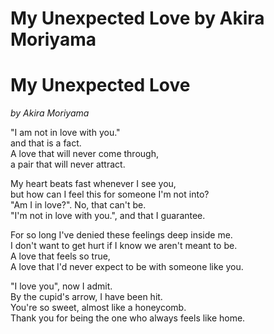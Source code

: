 # My Unexpected Love by Akira Moriyama

# My Unexpected Love 
*by Akira Moriyama*

"I am not in love with you." <br>
and that is a fact.<br>
A love that will never come through,<br>
a pair that will never attract.<br>

My heart beats fast whenever I see you,<br>
but how can I feel this for someone I'm not into?<br>
"Am I in love?". No, that can't be.<br>
"I'm not in love with you.", and that I guarantee.<br>

For so long I've denied these feelings deep inside me.<br>
I don't want to get hurt if I know we aren't meant to be.<br>
A love that feels so true,<br>
A love that I'd never expect to be with someone like you. <br>

"I love you", now I admit.<br>
By the cupid's arrow, I have been hit.<br>
You're so sweet, almost like a honeycomb.<br>
Thank you for being the one who always feels like home.<br>